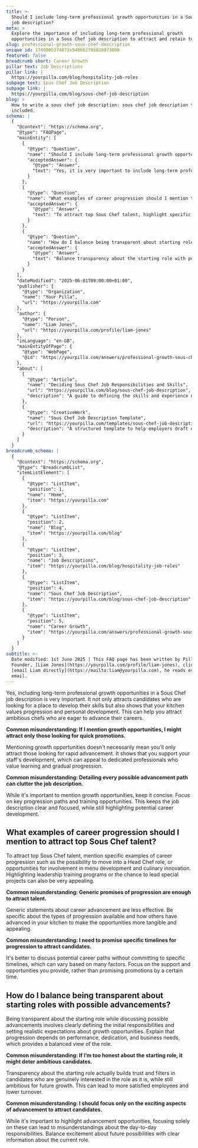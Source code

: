 ```yaml
---
title: >-
  Should I include long-term professional growth opportunities in a Sous Chef
  job description?
meta: >
  Explore the importance of including long-term professional growth
  opportunities in a Sous Chef job description to attract and retain top talent.
slug: professional-growth-sous-chef-description
unique id: 1749805274073x940662795820073000
featured: false
breadcrumb short: Career Growth
pillar text: Job Descriptions
pillar link: |
  https://yourpilla.com/blog/hospitality-job-roles
subpage text: Sous Chef Job Description
subpage link: |
  https://yourpilla.com/blog/sous-chef-job-description
blog: >
  How to write a sous chef job description: sous chef job description template
  included.
schema: |
  {
    "@context": "https://schema.org",
    "@type": "FAQPage",
    "mainEntity": [
      {
        "@type": "Question",
        "name": "Should I include long-term professional growth opportunities in a Sous Chef job description?",
        "acceptedAnswer": {
          "@type": "Answer",
          "text": "Yes, it is very important to include long-term professional growth opportunities in a Sous Chef job description. This approach attracts candidates who are interested in developing their skills and shows that your kitchen values progression and personal development. These opportunities can help attract ambitious chefs who are eager to advance their careers."
        }
      },
      {
        "@type": "Question",
        "name": "What examples of career progression should I mention to attract top Sous Chef talent?",
        "acceptedAnswer": {
          "@type": "Answer",
          "text": "To attract top Sous Chef talent, highlight specific examples of career progression such as opportunities to progress to a Head Chef role, involvement in menu development, and culinary innovation. Mentioning leadership training programs and the chance to lead special projects can also be very appealing."
        }
      },
      {
        "@type": "Question",
        "name": "How do I balance being transparent about starting roles with possible advancements for a Sous Chef?",
        "acceptedAnswer": {
          "@type": "Answer",
          "text": "Balance transparency about the starting role with potential advancements by clearly defining the initial responsibilities and setting realistic expectations regarding growth opportunities. Explain that progression depends on performance, dedication, and business needs to give a balanced view of the role."
        }
      }
    ],
    "dateModified": "2025-06-01T09:00:00+01:00",
    "publisher": {
      "@type": "Organization",
      "name": "Your Pilla",
      "url": "https://yourpilla.com"
    },
    "author": {
      "@type": "Person",
      "name": "Liam Jones",
      "url": "https://yourpilla.com/profile/liam-jones"
    },
    "inLanguage": "en-GB",
    "mainEntityOfPage": {
      "@type": "WebPage",
      "@id": "https://yourpilla.com/answers/professional-growth-sous-chef-description"
    },
    "about": [
      {
        "@type": "Article",
        "name": "Deciding Sous Chef Job Responsibilities and Skills",
        "url": "https://yourpilla.com/blog/sous-chef-job-description",
        "description": "A guide to defining the skills and experience needed from a Sous Chef, helping you create precise and appealing job descriptions."
      },
      {
        "@type": "CreativeWork",
        "name": "Sous Chef Job Description Template",
        "url": "https://yourpilla.com/templates/sous-chef-job-description",
        "description": "A structured template to help employers draft detailed and effective job descriptions for Sous Chef positions."
      }
    ]
  }
breadcrumb_schema: |
  {
    "@context": "https://schema.org",
    "@type": "BreadcrumbList",
    "itemListElement": [
      {
        "@type": "ListItem",
        "position": 1,
        "name": "Home",
        "item": "https://yourpilla.com"
      },
      {
        "@type": "ListItem",
        "position": 2,
        "name": "Blog",
        "item": "https://yourpilla.com/blog"
      },
      {
        "@type": "ListItem",
        "position": 3,
        "name": "Job Descriptions",
        "item": "https://yourpilla.com/blog/hospitality-job-roles"
      },
      {
        "@type": "ListItem",
        "position": 4,
        "name": "Sous Chef Job Description",
        "item": "https://yourpilla.com/blog/sous-chef-job-description"
      },
      {
        "@type": "ListItem",
        "position": 5,
        "name": "Career Growth",
        "item": "https://yourpilla.com/answers/professional-growth-sous-chef-description"
      }
    ]
  }
subtitle: >-
  Date modified: 1st June 2025 | This FAQ page has been written by Pilla
  Founder, [Liam Jones](https://yourpilla.com/profile/liam-jones), click to
  [email Liam directly](https://mailto:liam@yourpilla.com), he reads every
  email.
---
```

Yes, including long-term professional growth opportunities in a Sous Chef job description is very important. It not only attracts candidates who are looking for a place to develop their skills but also shows that your kitchen values progression and personal development. This can help you attract ambitious chefs who are eager to advance their careers.

**Common misunderstanding: If I mention growth opportunities, I might attract only those looking for quick promotions.**

Mentioning growth opportunities doesn't necessarily mean you'll only attract those looking for rapid advancement. It shows that you support your staff's development, which can appeal to dedicated professionals who value learning and gradual progression.

**Common misunderstanding: Detailing every possible advancement path can clutter the job description.**

While it's important to mention growth opportunities, keep it concise. Focus on key progression paths and training opportunities. This keeps the job description clear and focused, while still highlighting potential career development.

## What examples of career progression should I mention to attract top Sous Chef talent?

To attract top Sous Chef talent, mention specific examples of career progression such as the possibility to move into a Head Chef role, or opportunities for involvement in menu development and culinary innovation. Highlighting leadership training programs or the chance to lead special projects can also be very appealing.

**Common misunderstanding: Generic promises of progression are enough to attract talent.**

Generic statements about career advancement are less effective. Be specific about the types of progression available and how others have advanced in your kitchen to make the opportunities more tangible and appealing.

**Common misunderstanding: I need to promise specific timelines for progression to attract candidates.**

It's better to discuss potential career paths without committing to specific timelines, which can vary based on many factors. Focus on the support and opportunities you provide, rather than promising promotions by a certain time.

## How do I balance being transparent about starting roles with possible advancements?

Being transparent about the starting role while discussing possible advancements involves clearly defining the initial responsibilities and setting realistic expectations about growth opportunities. Explain that progression depends on performance, dedication, and business needs, which provides a balanced view of the role.

**Common misunderstanding: If I’m too honest about the starting role, it might deter ambitious candidates.**

Transparency about the starting role actually builds trust and filters in candidates who are genuinely interested in the role as it is, while still ambitious for future growth. This can lead to more satisfied employees and lower turnover.

**Common misunderstanding: I should focus only on the exciting aspects of advancement to attract candidates.**

While it's important to highlight advancement opportunities, focusing solely on these can lead to misunderstandings about the day-to-day responsibilities. Balance excitement about future possibilities with clear information about the current role.
